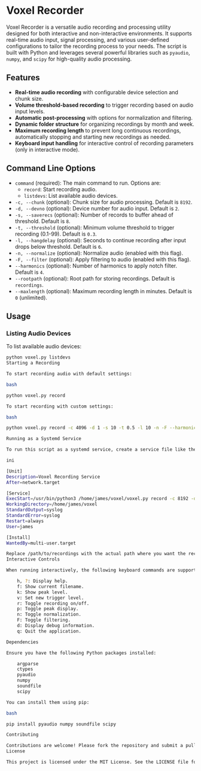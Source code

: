 # Voxel Recorder

Voxel Recorder is a versatile audio recording and processing utility designed for both interactive and non-interactive environments. It supports real-time audio input, signal processing, and various user-defined configurations to tailor the recording process to your needs. The script is built with Python and leverages several powerful libraries such as `pyaudio`, `numpy`, and `scipy` for high-quality audio processing.

## Features

- **Real-time audio recording** with configurable device selection and chunk size.
- **Volume threshold-based recording** to trigger recording based on audio input levels.
- **Automatic post-processing** with options for normalization and filtering.
- **Dynamic folder structure** for organizing recordings by month and week.
- **Maximum recording length** to prevent long continuous recordings, automatically stopping and starting new recordings as needed.
- **Keyboard input handling** for interactive control of recording parameters (only in interactive mode).

## Command Line Options

- `command` (required): The main command to run. Options are:
  - `record`: Start recording audio.
  - `listdevs`: List available audio devices.
- `-c, --chunk` (optional): Chunk size for audio processing. Default is `8192`.
- `-d, --devno` (optional): Device number for audio input. Default is `2`.
- `-s, --saverecs` (optional): Number of records to buffer ahead of threshold. Default is `8`.
- `-t, --threshold` (optional): Minimum volume threshold to trigger recording (0.1-99). Default is `0.3`.
- `-l, --hangdelay` (optional): Seconds to continue recording after input drops below threshold. Default is `6`.
- `-n, --normalize` (optional): Normalize audio (enabled with this flag).
- `-F, --filter` (optional): Apply filtering to audio (enabled with this flag).
- `--harmonics` (optional): Number of harmonics to apply notch filter. Default is `4`.
- `--rootpath` (optional): Root path for storing recordings. Default is `recordings`.
- `--maxlength` (optional): Maximum recording length in minutes. Default is `0` (unlimited).

## Usage

### Listing Audio Devices

To list available audio devices:

```bash
python voxel.py listdevs
Starting a Recording

To start recording audio with default settings:

bash

python voxel.py record

To start recording with custom settings:

bash

python voxel.py record -c 4096 -d 1 -s 10 -t 0.5 -l 10 -n -F --harmonics 3 --rootpath /path/to/recordings --maxlength 60

Running as a Systemd Service

To run this script as a systemd service, create a service file like the following:

ini

[Unit]
Description=Voxel Recording Service
After=network.target

[Service]
ExecStart=/usr/bin/python3 /home/james/voxel/voxel.py record -c 8192 -d 2 -s 8 -t 0.3 -l 6 -n --rootpath /path/to/recordings --maxlength 60
WorkingDirectory=/home/james/voxel
StandardOutput=syslog
StandardError=syslog
Restart=always
User=james

[Install]
WantedBy=multi-user.target

Replace /path/to/recordings with the actual path where you want the recordings to be saved and adjust other parameters as necessary.
Interactive Controls

When running interactively, the following keyboard commands are supported:

    h, ?: Display help.
    f: Show current filename.
    k: Show peak level.
    v: Set new trigger level.
    r: Toggle recording on/off.
    p: Toggle peak display.
    n: Toggle normalization.
    F: Toggle filtering.
    d: Display debug information.
    q: Quit the application.

Dependencies

Ensure you have the following Python packages installed:

    argparse
    ctypes
    pyaudio
    numpy
    soundfile
    scipy

You can install them using pip:

bash

pip install pyaudio numpy soundfile scipy

Contributing

Contributions are welcome! Please fork the repository and submit a pull request with your changes. Make sure to follow the code style and add tests for any new features or bug fixes.
License

This project is licensed under the MIT License. See the LICENSE file for details.
